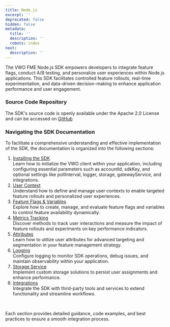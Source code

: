 ```yaml
---
title: Node.js
excerpt: ''
deprecated: false
hidden: false
metadata:
  title: ''
  description: ''
  robots: index
next:
  description: ''
---
```

The VWO FME Node.js SDK empowers developers to integrate feature flags, conduct A/B testing, and personalize user experiences within Node.js applications. This SDK facilitates controlled feature rollouts, real-time experimentation, and data-driven decision-making to enhance application performance and user engagement.

### Source Code Repository

The SDK's source code is openly available under the Apache 2.0 License and can be accessed on [GitHub](https://github.com/wingify/vwo-fme-node-sdk)

### Navigating the SDK Documentation

To facilitate a comprehensive understanding and effective implementation of the SDK, the documentation is organized into the following sections:

1. [Installing the SDK](doc:fme-node-install)\
   Learn how to initialize the VWO client within your application, including configuring essential parameters such as accountId, sdkKey, and optional settings like pollInterval, logger, storage, gatewayService, and integrations.
2. [User Context](doc:fme-node-context)\
   Understand how to define and manage user contexts to enable targeted feature rollouts and personalized user experiences.
3. [Feature Flags & Variables](doc:fme-node-flags)\
   Explore how to create, manage, and evaluate feature flags and variables to control feature availability dynamically.
4. [Metrics Tracking](doc:fme-node-metrics)\
   Discover methods to track user interactions and measure the impact of feature rollouts and experiments on key performance indicators.
5. [Attributes](doc:fme-node-attributes)\
   Learn how to utilize user attributes for advanced targeting and segmentation in your feature management strategy.
6. [Logging](doc:fme-node-logging)\
   Configure logging to monitor SDK operations, debug issues, and maintain observability within your application.
7. [Storage Service](doc:fme-node-storage)\
   Implement custom storage solutions to persist user assignments and enhance performance.
8. [Integrations](doc:fme-node-integrations)\
   Integrate the SDK with third-party tools and services to extend functionality and streamline workflows.

<br />

Each section provides detailed guidance, code examples, and best practices to ensure a smooth integration process.